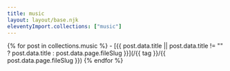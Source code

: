 ```yaml
---
title: music
layout: layout/base.njk
eleventyImport.collections: ["music"]
---
```


{% for post in collections.music %}
 \- [{{ post.data.title || post.data.title != "" ? post.data.title : post.data.page.fileSlug }}](/{{ tag }}/{{ post.data.page.fileSlug }})
{% endfor %}